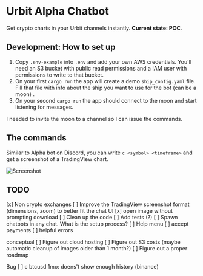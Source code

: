 # Urbit Alpha Chatbot

Get crypto charts in your Urbit channels instantly. **Current state: POC**.

## Development: How to set up

1. Copy `.env-example` into `.env` and add your own AWS credentials. You'll need an S3 bucket with public read permissions and a IAM user with permissions to write to that bucket.
2. On your first `cargo run` the app will create a demo `ship_config.yaml` file. Fill that file with info about the ship you want to use for the bot (can be a moon) .
3. On your second `cargo run` the app should connect to the moon and start listening for messages.

I needed to invite the moon to a channel so I can issue the commands.

## The commands

Similar to Alpha bot on Discord, you can write `c <symbol> <timeframe>` and get a screenshot of a TradingView chart.

![Screenshot](https://ridwyx-storage.s3.eu-west-2.amazonaws.com/screenshot.png)

## TODO

[x] Non crypto exchanges
[ ] Improve the TradingView screenshot format (dimensions, zoom) to better fit the chat UI
[x] open image without prompting download
[ ] Clean up the code
[ ] Add tests (?)
[ ] Spawn chatbots in any chat. What is the setup process?
[ ] Help menu
[ ] accept payments
[ ] helpful errors

conceptual
[ ] Figure out cloud hosting
[ ] Figure out S3 costs (maybe automatic cleanup of images older than 1 month?)
[ ] Figure out a proper roadmap


Bug
[ ] c btcusd 1mo: doens't show enough history (binance)


